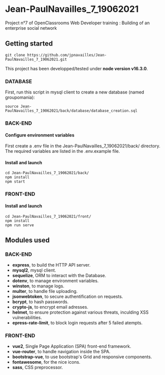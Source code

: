 # Jean-PaulNavailles_7_19062021
Project n°7 of OpenClassrooms Web Developer training : Building of an enterprise social network

## Getting started
```
git clone https://github.com/jpnavailles/Jean-PaulNavailles_7_19062021.git
```

This project has been developped/tested under **node version v16.3.0**.


### DATABASE

First, run this script in mysql client to create a new database (named groupomania):
```
source Jean-PaulNavailles_7_19062021/back/database/database_creation.sql
```


### BACK-END

#### Configure environment variables

First create a .env file in the Jean-PaulNavailles_7_19062021/back/ directory. 
The required variables are listed in the .env.example file.

#### Install and launch
```
cd Jean-PaulNavailles_7_19062021/back/
npm install
npm start
```


### FRONT-END

#### Install and launch
```
cd Jean-PaulNavailles_7_19062021/front/
npm install
npm run serve
```


## Modules used

### BACK-END

- **express**, to build the HTTP API server.
- **mysql2**, mysql client.
- **sequelize**, ORM to interact with the Database.
- **dotenv**, to manage environment variables.
- **winston**, to manage logs.
- **multer**, to handle file uploading.
- **jsonwebtoken**, to secure authentification on requests.
- **bcrypt**,  to hash passwords.
- **crypto-js**,  to encrypt email adresses.
- **helmet**, to ensure protection against various threats, inculding XSS vulnerabilities.
- **epress-rate-limit**, to block login requests after 5 failed atempts.

### FRONT-END

- **vue2**, Single Page Application (SPA) front-end framework.
- **vue-router**, to handle navigation inside the SPA.
- **bootstrap-vue**, to use bootstrap's Grid and responsive components.
- **fontawesome**, for the nice icons.
- **sass**, CSS preprocessor.

